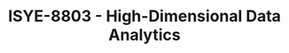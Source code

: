 ---
layout: course
title: ISYE-8803 - High-Dimensional Data Analytics
aliases: HDDA
course_id: ISYE-8803
permalink: /ISYE-8803/
avg_difficulty: 4.09
avg_rating: 4.27
avg_workload: 18.09
---